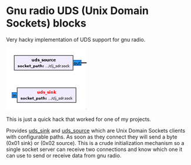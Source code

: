 # Gnu radio UDS (Unix Domain Sockets) blocks

Very hacky implementation of UDS support for gnu radio.

![demo](./docs/blocks_images.png)

This is just a quick hack that worked for one of my projects.

Provides [uds_sink](python/udsio/uds_sink.py) and [uds_source](python/udsio/uds_source.py) which are Unix Domain Sockets
clients with configurable paths. As soon as they connect they will send a byte (0x01 sink) or (0x02 source). This is a crude
initialization mechanism so a single socket server can receive two connections and know which one it can use to send or receive data from
gnu radio.

